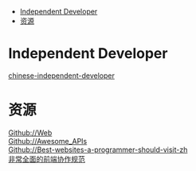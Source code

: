 <!-- TOC -->

- [Independent Developer](#independent-developer)
- [资源](#资源)

<!-- /TOC -->

# Independent Developer

[chinese-independent-developer](https://github.com/1c7/chinese-independent-developer)<br>

# 资源

[Github://Web](https://github.com/qianguyihao/Web)<br>
[Github://Awesome_APIs](https://github.com/TonnyL/Awesome_APIs)<br>
[Github://Best-websites-a-programmer-should-visit-zh](https://github.com/tuteng/Best-websites-a-programmer-should-visit-zh)<br>
[非常全面的前端协作规范](https://mp.weixin.qq.com/s/zpFkhAkpdE9dEg9t-FkPog)<br>
